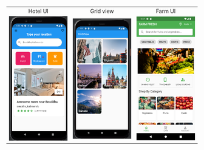 <table>
  <tr>
    <td align="center">Hotel UI</td>
    <td align="center">Grid view</td>
    <td align="center">Farm UI</td>
  </tr>
  </tr>
  <tr>
    <td align="center"><img src="screenshots/img.png" width=200></td>
    <td align="center"><img src="screenshots/img_1.png" width=200></td>
    <td align="center"><img src="screenshots/img_2.png" width=200></td>
  </tr>
</table>
 
